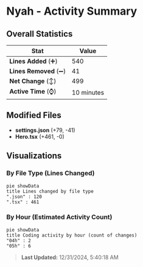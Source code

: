 # Nyah - Activity Summary 

## Overall Statistics

| Stat                   | Value                                                             |
| ---------------------- | ----------------------------------------------------------------- |
| **Lines Added** (➕)   | 540                                          |
| **Lines Removed** (➖) | 41                                        |
| **Net Change** (↕)    | 499                |
| **Active Time** (⌚)   | 10 minutes |


## Modified Files
- **settings.json** (+79, -41)
- **Hero.tsx** (+461, -0)

## Visualizations

### By File Type (Lines Changed)

```mermaid
pie showData
title Lines changed by file type
".json" : 120
".tsx" : 461
```

### By Hour (Estimated Activity Count)

```mermaid
pie showData
title Coding activity by hour (count of changes)
"04h" : 2
"05h" : 6
```


> **Last Updated:** 12/31/2024, 5:40:18 AM